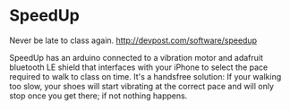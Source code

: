 # SpeedUp
Never be late to class again.
http://devpost.com/software/speedup

SpeedUp has an arduino connected to a vibration motor and adafruit bluetooth LE shield that interfaces with your iPhone to select the pace required to walk to class on time. It's a handsfree solution: If your walking too slow, your shoes will start vibrating at the correct pace and will only stop once you get there; if not nothing happens.
